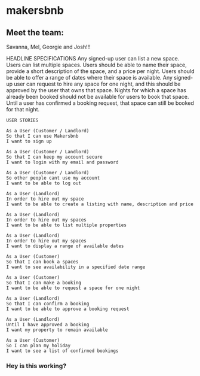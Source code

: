 # makersbnb
## Meet the team:

Savanna, Mel, Georgie and Josh!!!

HEADLINE SPECIFICATIONS
Any signed-up user can list a new space.
Users can list multiple spaces.
Users should be able to name their space, provide a short description of the space, and a price per night.
Users should be able to offer a range of dates where their space is available.
Any signed-up user can request to hire any space for one night, and this should be approved by the user that owns that space.
Nights for which a space has already been booked should not be available for users to book that space.
Until a user has confirmed a booking request, that space can still be booked for that night.


```
USER STORIES

As a User (Customer / Landlord)
So that I can use Makersbnb
I want to sign up

As a User (Customer / Landlord)
So that I can keep my account secure
I want to login with my email and password

As a User (Customer / Landlord)
So other people cant use my account
I want to be able to log out

As a User (Landlord)
In order to hire out my space
I want to be able to create a listing with name, description and price

As a User (Landlord)
In order to hire out my spaces
I want to be able to list multiple properties

As a User (Landlord)
In order to hire out my spaces
I want to display a range of available dates

As a User (Customer)
So that I can book a spaces
I want to see availability in a specified date range

As a User (Customer)
So that I can make a booking
I want to be able to request a space for one night

As a User (Landlord)
So that I can confirm a booking
I want to be able to approve a booking request

As a User (Landlord)
Until I have approved a booking
I want my property to remain available

As a User (Customer)
So I can plan my holiday
I want to see a list of confirmed bookings

```
### Hey is this working?
